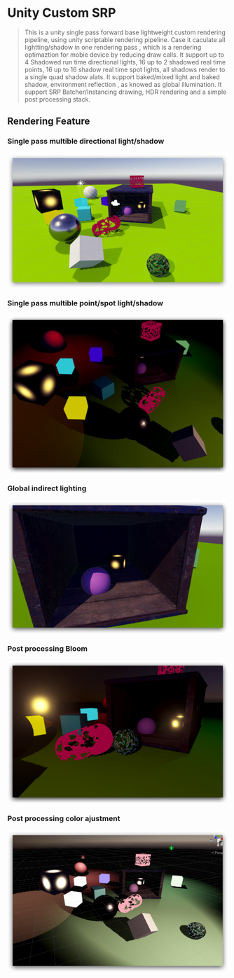 # Unity Custom SRP
> This is a unity single pass forward base lightweight custom rendering pipeline, using unity scriptable rendering pipeline.  Case it caculate all lightting/shadow in one rendering pass
, which is a rendering optimaztion for mobie device by reducing draw calls. It support up to 4 Shadowed run time directional lights,  16 up to 2 shadowed real time points, 16 up to 16 shadow 
real time spot lights, all shadows render to a single quad shadow alats. It support baked/mixed light and baked shadow, environment reflection , as knowed as global illumination. It support SRP
Batcher/Instancing drawing, HDR rendering and a simple post processing stack.


## Rendering Feature

### Single pass multible directional light/shadow
![](readme/dirShadows.png)



### Single pass multible point/spot light/shadow

![](readme/psShadow.png)



### Global indirect lighting
![](readme/gi.jpeg)



### Post processing Bloom
![](readme/Bloom.png)



### Post processing color ajustment
![](readme/colorAjustment.png)
